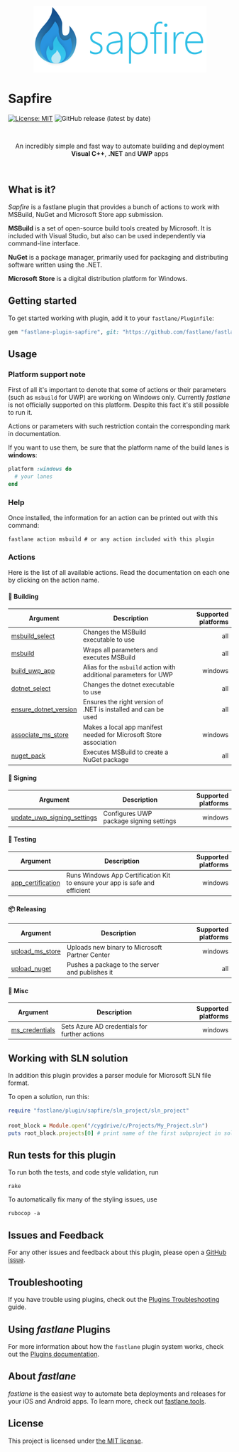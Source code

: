 <p align="center">
    <a href="#">
        <img src="https://raw.githubusercontent.com/CheeryLee/fastlane-plugin-sapfire/master/assets/sapfire_logo.png" height="150" />
    </a>
</p>

# Sapfire
[![License: MIT](https://img.shields.io/badge/License-MIT-yellow.svg)](https://opensource.org/licenses/MIT)
![GitHub release (latest by date)](https://img.shields.io/github/v/release/CheeryLee/fastlane-plugin-sapfire?display_name=tag)

<br/>
<p align="center">An incredibly simple and fast way to automate building and deployment <b>Visual C++</b>, <b>.NET</b> and <b>UWP</b> apps</p>
<br/>

## What is it?
_Sapfire_ is a fastlane plugin that provides a bunch of actions to work with MSBuild, NuGet and Microsoft Store app submission.

**MSBuild** is a set of open-source build tools created by Microsoft. It is included with Visual Studio,
but also can be used independently via command-line interface.

**NuGet** is a package manager,  primarily used for packaging and distributing software written using the .NET.

**Microsoft Store** is a digital distribution platform for Windows.

## Getting started
To get started working with plugin, add it to your `fastlane/Pluginfile`:
```ruby
gem "fastlane-plugin-sapfire", git: "https://github.com/fastlane/fastlane-plugin-sapfire" 
```

## Usage
### Platform support note
First of all it's important to denote that some of actions or their parameters (such as `msbuild` for UWP) are working
on Windows only. Currently _fastlane_ is not officially supported on this platform. Despite this fact it's still possible to run it.

Actions or parameters with such restriction contain the corresponding mark in documentation.

If you want to use them, be sure that the platform name of the build lanes is **windows**:
```ruby
platform :windows do
  # your lanes
end
```

### Help
Once installed, the information for an action can be printed out with this command:
```shell
fastlane action msbuild # or any action included with this plugin
```

### Actions
Here is the list of all available actions. Read the documentation on each one by clicking on the action name.

#### 🔨 Building

| Argument                                                       | Description                                                       | Supported platforms |
|----------------------------------------------------------------|-------------------------------------------------------------------|--------------------:|
| [msbuild_select](docs/actions/msbuild_select.md)               | Changes the MSBuild executable to use                             |                 all |
| [msbuild](docs/actions/msbuild.md)                             | Wraps all parameters and executes MSBuild                         |                 all |
| [build_uwp_app](docs/actions/build_uwp_app.md)                 | Alias for the `msbuild` action with additional parameters for UWP |             windows |
| [dotnet_select](docs/actions/dotnet_select.md)                 | Changes the dotnet executable to use                              |                 all |
| [ensure_dotnet_version](docs/actions/ensure_dotnet_version.md) | Ensures the right version of .NET is installed and can be used    |                 all |
| [associate_ms_store](docs/actions/associate_ms_store.md)       | Makes a local app manifest needed for Microsoft Store association |             windows |
| [nuget_pack](docs/actions/nuget_pack.md)                       | Executes MSBuild to create a NuGet package                        |                 all |

#### 🔑 Signing

| Argument                                                                   | Description                             | Supported platforms |
|----------------------------------------------------------------------------|-----------------------------------------|--------------------:|
| [update_uwp_signing_settings](docs/actions/update_uwp_signing_settings.md) | Configures UWP package signing settings |             windows |

#### 🔧 Testing

| Argument                                               | Description                                                                 | Supported platforms |
|--------------------------------------------------------|-----------------------------------------------------------------------------|--------------------:|
| [app_certification](docs/actions/app_certification.md) | Runs Windows App Certification Kit to ensure your app is safe and efficient |             windows |


#### 📦 Releasing

| Argument                                           | Description                                     | Supported platforms |
|----------------------------------------------------|-------------------------------------------------|--------------------:|
| [upload_ms_store](docs/actions/upload_ms_store.md) | Uploads new binary to Microsoft Partner Center  |             windows |
| [upload_nuget](docs/actions/upload_nuget.md)       | Pushes a package to the server and publishes it |                 all |

#### 🔆 Misc

| Argument                                         | Description                                   | Supported platforms |
|--------------------------------------------------|-----------------------------------------------|--------------------:|
| [ms_credentials](docs/actions/ms_credentials.md) | Sets Azure AD credentials for further actions |             windows |


## Working with SLN solution
In addition this plugin provides a parser module for Microsoft SLN file format.

To open a solution, run this:

```ruby
require "fastlane/plugin/sapfire/sln_project/sln_project"

root_block = Module.open("/cygdrive/c/Projects/My_Project.sln")
puts root_block.projects[0] # print name of the first subproject in solution
```

## Run tests for this plugin

To run both the tests, and code style validation, run

```shell
rake
```

To automatically fix many of the styling issues, use
```shell
rubocop -a
```

## Issues and Feedback

For any other issues and feedback about this plugin, please open a [GitHub issue](https://github.com/CheeryLee/fastlane-plugin-sapfire/issues).

## Troubleshooting

If you have trouble using plugins, check out the [Plugins Troubleshooting](https://docs.fastlane.tools/plugins/plugins-troubleshooting/) guide.

## Using _fastlane_ Plugins

For more information about how the `fastlane` plugin system works, check out the [Plugins documentation](https://docs.fastlane.tools/plugins/create-plugin/).

## About _fastlane_

_fastlane_ is the easiest way to automate beta deployments and releases for your iOS and Android apps. To learn more, check out [fastlane.tools](https://fastlane.tools).

## License
This project is licensed under [the MIT license](LICENSE).